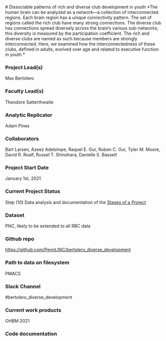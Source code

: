 <br>
<br>
# Dissociable patterns of rich and diverse club development in youth
*The human brain can be analyzed as a network—a collection of interconnected regions. Each brain region has a unique connectivity pattern. The set of regions called the rich club have many strong connections. The diverse club has connections spread diversely across the brain’s various sub-networks; this diversity is measured by the participation coefficient. The rich and diverse clubs are named as such because members are strongly interconnected. Here, we examined how the interconnectedness of these clubs, defined in adults, evolved over age and related to executive function in youth.*

### Project Lead(s) 

Max Bertolero

### Faculty Lead(s)

Theodore Satterthwaite

### Analytic Replicator

Adam Pines

### Collaborators

Bart Larsen, Azeez Adebimpe, Raquel E. Gur, Ruben C. Gur, Tyler M. Moore, David R. Roalf, Russel T. Shinohara, Danielle S. Bassett

### Project Start Date

January 1st, 2021

### Current Project Status

Step (10) Data analysis and documentation of the [Stages of a Project](https://pennlinc.github.io/docs/LabHome/ProjectStages/)

### Dataset

PNC, likely to be extended to all RBC data

### Github repo

https://github.com/PennLINC/bertolero_diverse_development

### Path to data on filesystem

PMACS

### Slack Channel

#bertolero_diverse_development

### Current work products

OHBM 2021

### Code documentation
